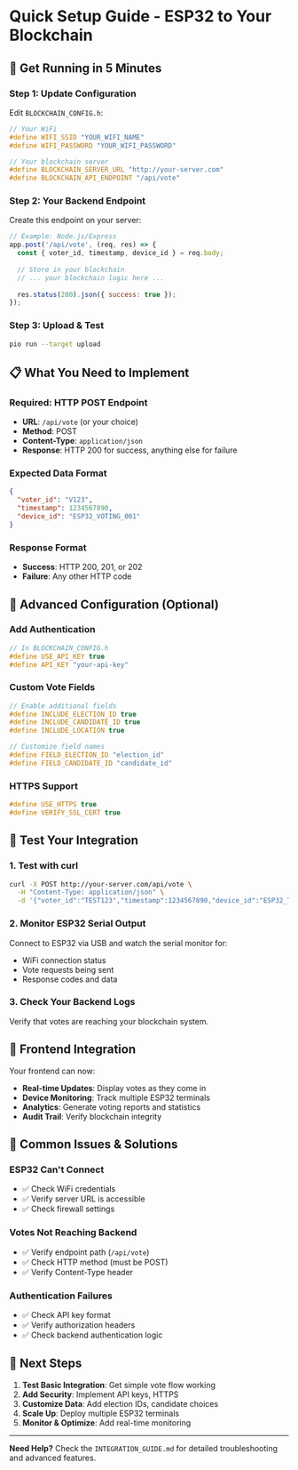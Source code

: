 # Quick Setup Guide - ESP32 to Your Blockchain

## 🚀 **Get Running in 5 Minutes**

### **Step 1: Update Configuration**
Edit `BLOCKCHAIN_CONFIG.h`:

```cpp
// Your WiFi
#define WIFI_SSID "YOUR_WIFI_NAME"
#define WIFI_PASSWORD "YOUR_WIFI_PASSWORD"

// Your blockchain server
#define BLOCKCHAIN_SERVER_URL "http://your-server.com"
#define BLOCKCHAIN_API_ENDPOINT "/api/vote"
```

### **Step 2: Your Backend Endpoint**
Create this endpoint on your server:

```javascript
// Example: Node.js/Express
app.post('/api/vote', (req, res) => {
  const { voter_id, timestamp, device_id } = req.body;
  
  // Store in your blockchain
  // ... your blockchain logic here ...
  
  res.status(200).json({ success: true });
});
```

### **Step 3: Upload & Test**
```bash
pio run --target upload
```

## 📋 **What You Need to Implement**

### **Required: HTTP POST Endpoint**
- **URL**: `/api/vote` (or your choice)
- **Method**: POST
- **Content-Type**: `application/json`
- **Response**: HTTP 200 for success, anything else for failure

### **Expected Data Format**
```json
{
  "voter_id": "V123",
  "timestamp": 1234567890,
  "device_id": "ESP32_VOTING_001"
}
```

### **Response Format**
- **Success**: HTTP 200, 201, or 202
- **Failure**: Any other HTTP code

## 🔧 **Advanced Configuration (Optional)**

### **Add Authentication**
```cpp
// In BLOCKCHAIN_CONFIG.h
#define USE_API_KEY true
#define API_KEY "your-api-key"
```

### **Custom Vote Fields**
```cpp
// Enable additional fields
#define INCLUDE_ELECTION_ID true
#define INCLUDE_CANDIDATE_ID true
#define INCLUDE_LOCATION true

// Customize field names
#define FIELD_ELECTION_ID "election_id"
#define FIELD_CANDIDATE_ID "candidate_id"
```

### **HTTPS Support**
```cpp
#define USE_HTTPS true
#define VERIFY_SSL_CERT true
```

## 🧪 **Test Your Integration**

### **1. Test with curl**
```bash
curl -X POST http://your-server.com/api/vote \
  -H "Content-Type: application/json" \
  -d '{"voter_id":"TEST123","timestamp":1234567890,"device_id":"ESP32_TEST"}'
```

### **2. Monitor ESP32 Serial Output**
Connect to ESP32 via USB and watch the serial monitor for:
- WiFi connection status
- Vote requests being sent
- Response codes and data

### **3. Check Your Backend Logs**
Verify that votes are reaching your blockchain system.

## 📱 **Frontend Integration**

Your frontend can now:
- **Real-time Updates**: Display votes as they come in
- **Device Monitoring**: Track multiple ESP32 terminals
- **Analytics**: Generate voting reports and statistics
- **Audit Trail**: Verify blockchain integrity

## 🚨 **Common Issues & Solutions**

### **ESP32 Can't Connect**
- ✅ Check WiFi credentials
- ✅ Verify server URL is accessible
- ✅ Check firewall settings

### **Votes Not Reaching Backend**
- ✅ Verify endpoint path (`/api/vote`)
- ✅ Check HTTP method (must be POST)
- ✅ Verify Content-Type header

### **Authentication Failures**
- ✅ Check API key format
- ✅ Verify authorization headers
- ✅ Check backend authentication logic

## 🔄 **Next Steps**

1. **Test Basic Integration**: Get simple vote flow working
2. **Add Security**: Implement API keys, HTTPS
3. **Customize Data**: Add election IDs, candidate choices
4. **Scale Up**: Deploy multiple ESP32 terminals
5. **Monitor & Optimize**: Add real-time monitoring

---

**Need Help?** Check the `INTEGRATION_GUIDE.md` for detailed troubleshooting and advanced features.
